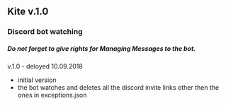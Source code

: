 ## Kite v.1.0

### Discord bot watching
  
  ##### Do not forget to give rights for Managing Messages to the bot.

v.1.0 - deloyed 10.09.2018
- initial version
- the bot watches and deletes all the discord invite links other then the ones in exceptions.json
